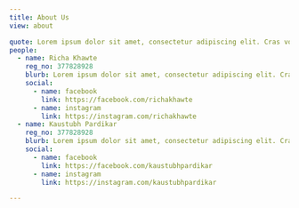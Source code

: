 ```yaml
---
title: About Us
view: about

quote: Lorem ipsum dolor sit amet, consectetur adipiscing elit. Cras volutpat egestas sem. Fusce cursus eros risus, in rutrum arcu luctus ullamcorper. Class aptent taciti sociosqu ad litora torquent per conubia nostra, per inceptos himenaeos.
people:
  - name: Richa Khawte
    reg_no: 377828928
    blurb: Lorem ipsum dolor sit amet, consectetur adipiscing elit. Cras volutpat egestas sem.
    social:
      - name: facebook
        link: https://facebook.com/richakhawte
      - name: instagram
        link: https://instagram.com/richakhawte
  - name: Kaustubh Pardikar
    reg_no: 377828928
    blurb: Lorem ipsum dolor sit amet, consectetur adipiscing elit. Cras volutpat egestas sem.
    social:
      - name: facebook
        link: https://facebook.com/kaustubhpardikar
      - name: instagram
        link: https://instagram.com/kaustubhpardikar

---
```

